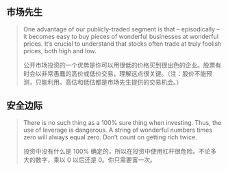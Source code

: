 ## 市场先生
> One advantage of our publicly-traded segment is that – episodically – it becomes easy to buy pieces of wonderful businesses at wonderful prices. It’s crucial to understand that stocks often trade at truly foolish prices, both high and low.
>
> 公开市场投资的一个优势是你可以用很低的价格买到很出色的企业。股票有时会以非常愚蠢的高价或低价交易，理解这点很关键。（注：股价不能预测，只能利用。高估和低估都是市场先生提供的交易机会。）

## 安全边际
> There is no such thing as a 100% sure thing when investing. Thus, the use of leverage is dangerous. A string of wonderful numbers times zero will always equal zero. Don’t count on getting rich twice.
>
> 投资中没有什么是 100% 确定的，所以在投资中使用杠杆很危险。不论多大的数字，乘以 0 以后还是 0。你只需要富一次。
